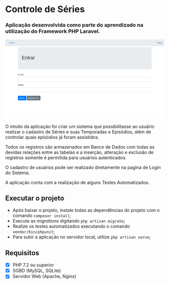 # Controle de Séries

### Aplicação desenvolvida como parte do aprendizado na utilização do Framework PHP Laravel.

![](public/images/controle-series.png)

O intuito da aplicação foi criar um sistema que possibilitasse ao usuário realizar o cadastro de Séries e suas Temporadas e Episódios, além de controlar quais episódios já foram assistidos.

Todos os registros são armazenados em Banco de Dados com todas as devidas relações entre as tabelas e a inserção, alteração e exclusão de registros somente é permitida para usuários autenticados.

O cadastro de usuários pode ser realizado diretamente na pagina de Login do Sistema.

A aplicação conta com a realização de alguns Testes Automatizados.


## Executar o projeto

 - Após baixar o projeto, instale todas as dependências do projeto com o comando `composer install`;
 - Execute as _migrations_ digitando `php artisan migrate`;
 - Realize os testes automatizados executando o comando `vendor/bin/phpunit`;
 - Para subir a aplicação no servidor local, utilize `php artisan serve`;

## Requisitos
 - [x] PHP 7.2 ou superior
 - [x] SGBD (MySQL, SQLite)
 - [x] Servidor Web (Apache, Nginx)
